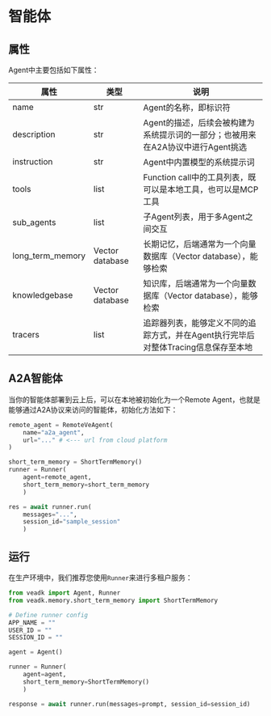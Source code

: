 # 智能体

## 属性

Agent中主要包括如下属性：

| 属性 | 类型 | 说明 |
| --- | --- | --- |
| name | str | Agent的名称，即标识符 |
| description | str | Agent的描述，后续会被构建为系统提示词的一部分；也被用来在A2A协议中进行Agent挑选 |
| instruction | str | Agent中内置模型的系统提示词 |
| tools | list | Function call中的工具列表，既可以是本地工具，也可以是MCP工具 |
| sub_agents | list | 子Agent列表，用于多Agent之间交互 |
| long_term_memory | Vector database | 长期记忆，后端通常为一个向量数据库（Vector database），能够检索 |
| knowledgebase | Vector database | 知识库，后端通常为一个向量数据库（Vector database），能够检索 |
| tracers | list | 追踪器列表，能够定义不同的追踪方式，并在Agent执行完毕后对整体Tracing信息保存至本地 |

## A2A智能体

当你的智能体部署到云上后，可以在本地被初始化为一个Remote Agent，也就是能够通过A2A协议来访问的智能体，初始化方法如下：

```python
remote_agent = RemoteVeAgent(
    name="a2a_agent",
    url="..." # <--- url from cloud platform
)

short_term_memory = ShortTermMemory()
runner = Runner(
    agent=remote_agent,
    short_term_memory=short_term_memory
    )

res = await runner.run(
    messages="...",
    session_id="sample_session"
    )
```

## 运行

在生产环境中，我们推荐您使用`Runner`来进行多租户服务：

```python
from veadk import Agent, Runner
from veadk.memory.short_term_memory import ShortTermMemory

# Define runner config
APP_NAME = ""
USER_ID = ""
SESSION_ID = ""

agent = Agent()

runner = Runner(
    agent=agent,
    short_term_memory=ShortTermMemory()
    )

response = await runner.run(messages=prompt, session_id=session_id)
```
